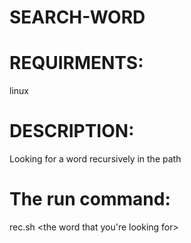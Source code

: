 # SEARCH-WORD

# REQUIRMENTS:

linux


# DESCRIPTION:

Looking for a word recursively in the path 



# The run command:

rec.sh <the word that you're looking for>


